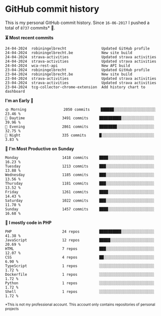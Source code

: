 # GitHub commit history
This is my personal GitHub commit history. Since <!--START_SECTION:first-commit-date-->`16-06-2017`<!--END_SECTION:first-commit-date--> I pushed a total of <!--START_SECTION:total-commit-count-->`8737`<!--END_SECTION:total-commit-count--> commits* 🎉.

<!--START_SECTION:most-recent-commits-->
**⏳ Most recent commits**
                                        
```text
24-04-2024  robiningelbrecht                Updated GitHub profile
24-04-2024  robiningelbrecht.be             New site build
24-04-2024  strava-activities               Updated strava activities
24-04-2024  strava-activities               Updated strava activities
24-04-2024  wca-rest-api                    New API build
23-04-2024  robiningelbrecht                Updated GitHub profile
23-04-2024  robiningelbrecht.be             New site build
23-04-2024  strava-activities               Updated strava activities
23-04-2024  strava-activities               Updated strava activities
23-04-2024  tcg-collector-chrome-extension  Add history chart to dashboard
```
<!--END_SECTION:most-recent-commits-->  

<!--START_SECTION:commits-per-day-time-->
**I&#039;m an Early 🐤**

```text
🌞 Morning                 2050 commits     ██████░░░░░░░░░░░░░░░░░░░   23.46 %
🌆 Daytime                 3491 commits     ██████████░░░░░░░░░░░░░░░   39.96 %
🌃 Evening                 2861 commits     ████████░░░░░░░░░░░░░░░░░   32.75 %
🌙 Night                   335 commits      █░░░░░░░░░░░░░░░░░░░░░░░░   3.83 %
```
<!--END_SECTION:commits-per-day-time-->  

<!--START_SECTION:commits-per-weekday-->
**📅 I&#039;m Most Productive on Sunday**

```text
Monday                    1418 commits     ████░░░░░░░░░░░░░░░░░░░░░   16.23 %
Tuesday                   1213 commits     ███░░░░░░░░░░░░░░░░░░░░░░   13.88 %
Wednesday                 1185 commits     ███░░░░░░░░░░░░░░░░░░░░░░   13.56 %
Thursday                  1181 commits     ███░░░░░░░░░░░░░░░░░░░░░░   13.52 %
Friday                    1261 commits     ████░░░░░░░░░░░░░░░░░░░░░   14.43 %
Saturday                  1022 commits     ███░░░░░░░░░░░░░░░░░░░░░░   11.70 %
Sunday                    1457 commits     ████░░░░░░░░░░░░░░░░░░░░░   16.68 %
```
<!--END_SECTION:commits-per-weekday-->  

<!--START_SECTION:repos-per-language-->
**💬 I mostly code in PHP**

```text
PHP                       24 repos         ██████████░░░░░░░░░░░░░░░   41.38 %
JavaScript                12 repos         █████░░░░░░░░░░░░░░░░░░░░   20.69 %
HTML                      7 repos          ███░░░░░░░░░░░░░░░░░░░░░░   12.07 %
CSS                       4 repos          ██░░░░░░░░░░░░░░░░░░░░░░░   6.90 %
TypeScript                1 repos          ░░░░░░░░░░░░░░░░░░░░░░░░░   1.72 %
Dockerfile                1 repos          ░░░░░░░░░░░░░░░░░░░░░░░░░   1.72 %
Python                    1 repos          ░░░░░░░░░░░░░░░░░░░░░░░░░   1.72 %
Shell                     1 repos          ░░░░░░░░░░░░░░░░░░░░░░░░░   1.72 %
```
<!--END_SECTION:repos-per-language-->  

<sub>*This is not my professional account. This account only contains repositories of personal projects</sub>
